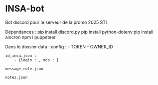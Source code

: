 # INSA-bot
Bot discord pour le serveur de la promo 2025 STI


Dépendances :
pip install discord.py
pip install python-dotenv
pip install aiocron
npm i puppeteer


Dans le dossier data :
    config :
        - TOKEN
        - OWNER_ID

    id_insa.json :
        - {login : , mdp : }

    message_role.json 

    notes.json